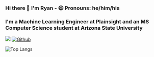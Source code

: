 ### Hi there 👋 I'm Ryan - 😄 Pronouns: he/him/his

### I'm a Machine Learning Engineer at Plainsight and an MS Computer Science student at Arizona State University

![](https://visitor-badge.laobi.icu/badge?page_id=rmsmith251.rmsmith251)
[![Github](https://img.shields.io/github/followers/rmsmith251?label=Follow&style=social)](https://github.com/rmsmith251)

![Top Langs](https://github-readme-stats.vercel.app/api/top-langs/?username=rmsmith251&theme=tokyonight)
<!-- ![GitHub stats](https://github-readme-stats.vercel.app/api?username=rmsmith251&show_icons=true&theme=tokyonight) -->
